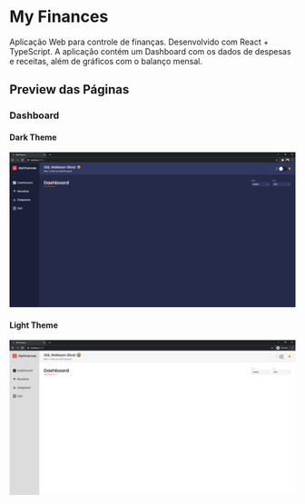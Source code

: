 # My Finances

Aplicação Web para controle de finanças. Desenvolvido com React + TypeScript. A aplicação contém um Dashboard com os dados de despesas e receitas, além de gráficos com o balanço mensal.

## Preview das Páginas

### Dashboard

#### Dark Theme

![Dashboard | Dark Theme](screenshots/dark-theme-dashboard.png)

#### Light Theme

![Dashboard | Light Theme](screenshots/light-theme-dashboard.png)

